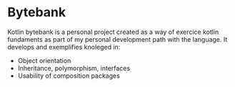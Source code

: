 # Bytebank

Kotlin bytebank is a personal project created as a way of exercice kotlin fundaments as part of my personal development path with the language. 
It develops and exemplifies knoleged in:

- Object orientation
- Inheritance, polymorphism, interfaces
- Usability of composition packages 
